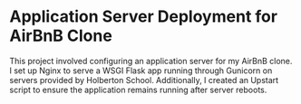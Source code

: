 # Application Server Deployment for AirBnB Clone
This project involved configuring an application server for my AirBnB clone. I set up Nginx to serve a WSGI Flask app running through Gunicorn on servers provided by Holberton School. Additionally, I created an Upstart script to ensure the application remains running after server reboots.
